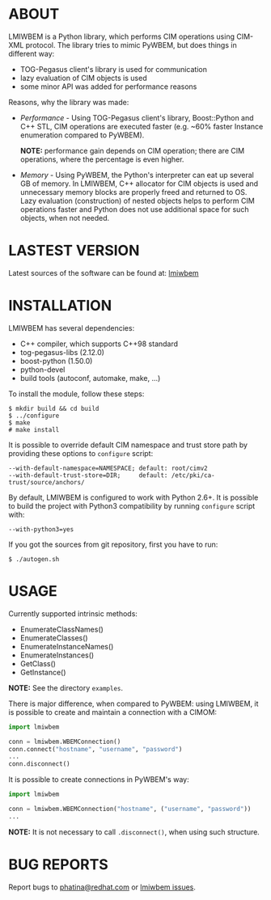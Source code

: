ABOUT
=====

LMIWBEM is a Python library, which performs CIM operations using CIM-XML
protocol. The library tries to mimic PyWBEM, but does things in different way:

- TOG-Pegasus client's library is used for communication
- lazy evaluation of CIM objects is used
- some minor API was added for performance reasons

Reasons, why the library was made:

- *Performance* - Using TOG-Pegasus client's library, Boost::Python and C++ STL,
  CIM operations are executed faster (e.g. ~60% faster Instance enumeration
  compared to PyWBEM).

  **NOTE:** performance gain depends on CIM operation; there
  are CIM operations, where the percentage is even higher.
- *Memory* - Using PyWBEM, the Python's interpreter can eat up several GB of
  memory. In LMIWBEM, C++ allocator for CIM objects is used and unnecessary
  memory blocks are properly freed and returned to OS. Lazy evaluation
  (construction) of nested objects helps to perform CIM operations faster and
  Python does not use additional space for such objects, when not needed.

LASTEST VERSION
===============

Latest sources of the software can be found at: [lmiwbem][]

INSTALLATION
============

LMIWBEM has several dependencies:

- C++ compiler, which supports C++98 standard
- tog-pegasus-libs (2.12.0)
- boost-python (1.50.0)
- python-devel
- build tools (autoconf, automake, make, ...)

To install the module, follow these steps:

    $ mkdir build && cd build
    $ ../configure
    $ make
    # make install

It is possible to override default CIM namespace and trust store path by
providing these options to ```configure``` script:

    --with-default-namespace=NAMESPACE; default: root/cimv2
    --with-default-trust-store=DIR;     default: /etc/pki/ca-trust/source/anchors/

By default, LMIWBEM is configured to work with Python 2.6+. It is possible to
build the project with Python3 compatibility by running ```configure``` script
with:

    --with-python3=yes

If you got the sources from git repository, first you have to run:

    $ ./autogen.sh

USAGE
=====

Currently supported intrinsic methods:

- EnumerateClassNames()
- EnumerateClasses()
- EnumerateInstanceNames()
- EnumerateInstances()
- GetClass()
- GetInstance()

**NOTE:** See the directory `examples`.

There is major difference, when compared to PyWBEM: using LMIWBEM, it is
possible to create and maintain a connection with a CIMOM:

``` python
import lmiwbem

conn = lmiwbem.WBEMConnection()
conn.connect("hostname", "username", "password")
...
conn.disconnect()
```

It is possible to create connections in PyWBEM's way:

``` python
import lmiwbem

conn = lmiwbem.WBEMConnection("hostname", ("username", "password"))
...
```

**NOTE:** It is not necessary to call `.disconnect()`, when using such
structure.

BUG REPORTS
===========

Report bugs to [phatina@redhat.com](mailto:phatina@redhat.com) or
[lmiwbem issues][].

[lmiwbem]: https://github.com/phatina/lmiwbem "lmiwbem repository on github"
[lmiwbem issues]: https://github.com/phatina/lmiwbem/issues "Report a bug"
